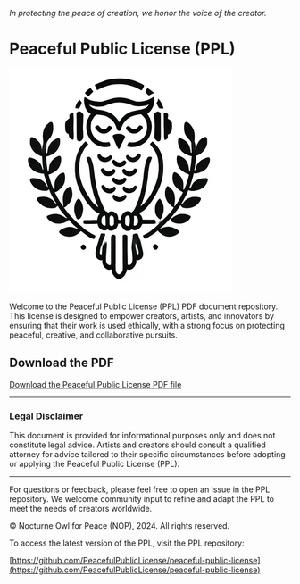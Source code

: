 *In protecting the peace of creation, we honor the voice of the creator.*

# Peaceful Public License (PPL)

[![PPL Document](images/PPL-Logo-small.png)](https://github.com/PeacefulPublicLicense/peaceful-public-license-pdf/blob/main/Peaceful_Public_License.pdf)


Welcome to the Peaceful Public License (PPL) PDF document repository. This license is designed to empower creators, artists, and innovators by ensuring that their work is used ethically, with a strong focus on protecting peaceful, creative, and collaborative pursuits.

## Download the PDF

[Download the Peaceful Public License PDF file](https://github.com/PeacefulPublicLicense/peaceful-public-license-pdf/blob/main/Peaceful_Public_License.pdf)

---

### Legal Disclaimer

This document is provided for informational purposes only and does not constitute legal advice. Artists and creators should consult a qualified attorney for advice tailored to their specific circumstances before adopting or applying the Peaceful Public License (PPL).

---

For questions or feedback, please feel free to open an issue in the PPL repository. We welcome community input to refine and adapt the PPL to meet the needs of creators worldwide.

© Nocturne Owl for Peace (NOP), 2024. All rights reserved.

To access the latest version of the PPL, visit the PPL repository:

[https://github.com/PeacefulPublicLicense/peaceful-public-license](https://github.com/PeacefulPublicLicense/peaceful-public-license)
